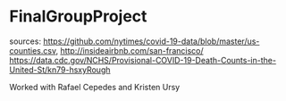 # FinalGroupProject
sources: https://github.com/nytimes/covid-19-data/blob/master/us-counties.csv, 
http://insideairbnb.com/san-francisco/
https://data.cdc.gov/NCHS/Provisional-COVID-19-Death-Counts-in-the-United-St/kn79-hsxyRough 

Worked with Rafael Cepedes and Kristen Ursy
